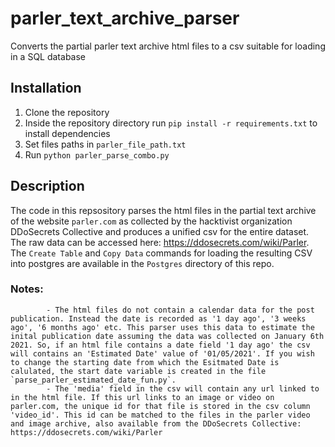 # parler_text_archive_parser
Converts the partial parler text archive html files to a csv suitable for loading in a SQL database

## Installation 

1. Clone the repository
2. Inside the repository directory run `pip install -r requirements.txt` to install dependencies
3. Set files paths in `parler_file_path.txt`
4. Run `python parler_parse_combo.py`


## Description

The code in this repsository parses the html files in the partial text archive of the website `parler.com` as collected by the hacktivist organization DDoSecrets Collective and produces a unified csv for the entire dataset. The raw data can be accessed here: https://ddosecrets.com/wiki/Parler.  The `Create Table` and `Copy Data` commands for loading the resulting CSV into postgres are available in the `Postgres` directory of this repo. 

  ### Notes: 
            - The html files do not contain a calendar data for the post publication. Instead the date is recorded as '1 day ago', '3 weeks ago', '6 months ago' etc. This parser uses this data to estimate the inital publication date assuming the data was collected on January 6th 2021. So, if an html file contains a date field '1 day ago' the csv will contains an 'Estimated Date' value of '01/05/2021'. If you wish to change the starting date from which the Esitmated Date is calulated, the start date variable is created in the file `parse_parler_estimated_date_fun.py`. 
            - The 'media' field in the csv will contain any url linked to in the html file. If this url links to an image or video on parler.com, the unique id for that file is stored in the csv column 'video_id'. This id can be matched to the files in the parler video and image archive, also available from the DDoSecrets Collective: https://ddosecrets.com/wiki/Parler
            
            
